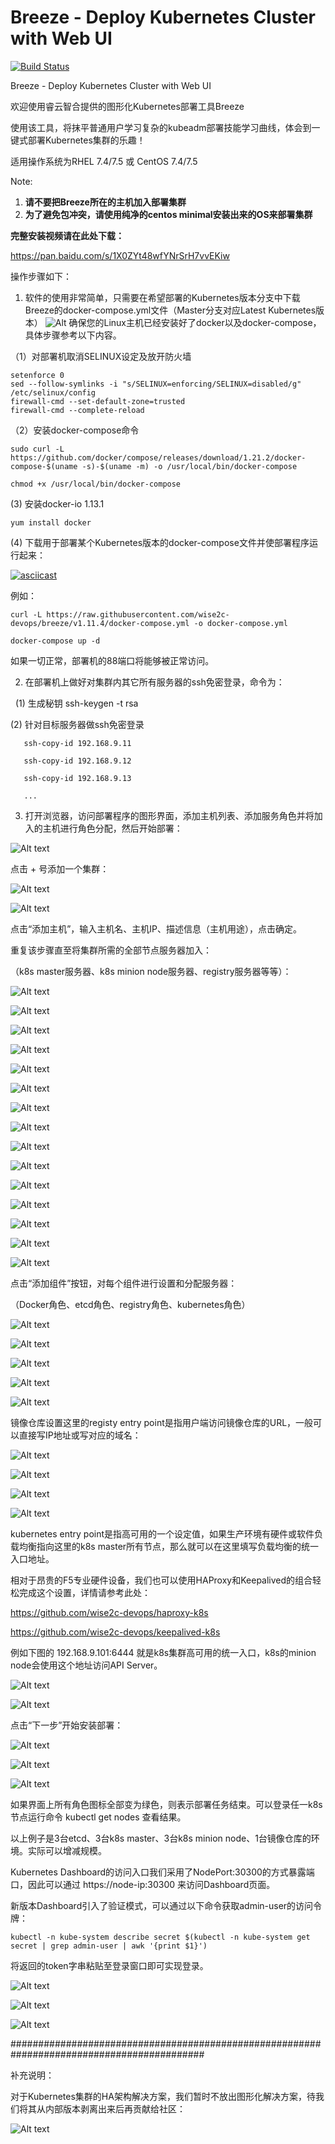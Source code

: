 # Breeze - Deploy Kubernetes Cluster with Web UI
[![Build Status](https://travis-ci.org/wise2c-devops/breeze.svg?branch=master)](https://travis-ci.org/wise2c-devops/breeze)

Breeze - Deploy Kubernetes Cluster with Web UI

欢迎使用睿云智合提供的图形化Kubernetes部署工具Breeze

使用该工具，将抹平普通用户学习复杂的kubeadm部署技能学习曲线，体会到一键式部署Kubernetes集群的乐趣！

适用操作系统为RHEL 7.4/7.5 或 CentOS 7.4/7.5

Note:
1. **请不要把Breeze所在的主机加入部署集群**
2. **为了避免包冲突，请使用纯净的centos minimal安装出来的OS来部署集群**

**完整安装视频请在此处下载：**

https://pan.baidu.com/s/1X0ZYt48wfYNrSrH7vvEKiw

操作步骤如下：

1. 软件的使用非常简单，只需要在希望部署的Kubernetes版本分支中下载Breeze的docker-compose.yml文件（Master分支对应Latest Kubernetes版本）
![Alt](./manual/KubernetesDeployUI-037.png)
确保您的Linux主机已经安装好了docker以及docker-compose，具体步骤参考以下内容。

（1）对部署机取消SELINUX设定及放开防火墙

```
setenforce 0
sed --follow-symlinks -i "s/SELINUX=enforcing/SELINUX=disabled/g" /etc/selinux/config
firewall-cmd --set-default-zone=trusted
firewall-cmd --complete-reload
```

（2）安装docker-compose命令

```
sudo curl -L https://github.com/docker/compose/releases/download/1.21.2/docker-compose-$(uname -s)-$(uname -m) -o /usr/local/bin/docker-compose
```

```
chmod +x /usr/local/bin/docker-compose
```

(3) 安装docker-io 1.13.1

```
yum install docker
```

(4) 下载用于部署某个Kubernetes版本的docker-compose文件并使部署程序运行起来：

[![asciicast](https://asciinema.org/a/vFYiMG3ptzdYPkS68rcuj4AKK.png)](https://asciinema.org/a/vFYiMG3ptzdYPkS68rcuj4AKK)

例如：

```
curl -L https://raw.githubusercontent.com/wise2c-devops/breeze/v1.11.4/docker-compose.yml -o docker-compose.yml
```

```
docker-compose up -d
```

如果一切正常，部署机的88端口将能够被正常访问。

2. 在部署机上做好对集群内其它所有服务器的ssh免密登录，命令为：

   (1) 生成秘钥 ssh-keygen -t rsa
   
   (2) 针对目标服务器做ssh免密登录
   
       ssh-copy-id 192.168.9.11
       
       ssh-copy-id 192.168.9.12
       
       ssh-copy-id 192.168.9.13
       
       ...

3. 打开浏览器，访问部署程序的图形界面，添加主机列表、添加服务角色并将加入的主机进行角色分配，然后开始部署：

![Alt text](./manual/KubernetesDeployUI-001.png)

点击 + 号添加一个集群：

![Alt text](./manual/KubernetesDeployUI-002.png)

![Alt text](./manual/KubernetesDeployUI-003.png)

点击“添加主机”，输入主机名、主机IP、描述信息（主机用途），点击确定。

重复该步骤直至将集群所需的全部节点服务器加入：

（k8s master服务器、k8s minion node服务器、registry服务器等等）：

![Alt text](./manual/KubernetesDeployUI-004.png)

![Alt text](./manual/KubernetesDeployUI-005.png)

![Alt text](./manual/KubernetesDeployUI-006.png)

![Alt text](./manual/KubernetesDeployUI-007.png)

![Alt text](./manual/KubernetesDeployUI-008.png)

![Alt text](./manual/KubernetesDeployUI-009.png)

![Alt text](./manual/KubernetesDeployUI-010.png)

![Alt text](./manual/KubernetesDeployUI-011.png)

![Alt text](./manual/KubernetesDeployUI-012.png)

![Alt text](./manual/KubernetesDeployUI-013.png)

![Alt text](./manual/KubernetesDeployUI-014.png)

![Alt text](./manual/KubernetesDeployUI-015.png)

![Alt text](./manual/KubernetesDeployUI-016.png)

![Alt text](./manual/KubernetesDeployUI-017.png)

![Alt text](./manual/KubernetesDeployUI-018.png)

点击“添加组件”按钮，对每个组件进行设置和分配服务器：

（Docker角色、etcd角色、registry角色、kubernetes角色）

![Alt text](./manual/KubernetesDeployUI-019.png)

![Alt text](./manual/KubernetesDeployUI-020.png)

![Alt text](./manual/KubernetesDeployUI-021.png)

![Alt text](./manual/KubernetesDeployUI-022.png)

![Alt text](./manual/KubernetesDeployUI-023.png)

镜像仓库设置这里的registy entry point是指用户端访问镜像仓库的URL，一般可以直接写IP地址或写对应的域名：

![Alt text](./manual/KubernetesDeployUI-024.png)

![Alt text](./manual/KubernetesDeployUI-025.png)

![Alt text](./manual/KubernetesDeployUI-026.png)

![Alt text](./manual/KubernetesDeployUI-027.png)

kubernetes entry point是指高可用的一个设定值，如果生产环境有硬件或软件负载均衡指向这里的k8s master所有节点，那么就可以在这里填写负载均衡的统一入口地址。

相对于昂贵的F5专业硬件设备，我们也可以使用HAProxy和Keepalived的组合轻松完成这个设置，详情请参考此处：

https://github.com/wise2c-devops/haproxy-k8s

https://github.com/wise2c-devops/keepalived-k8s

例如下图的 192.168.9.101:6444 就是k8s集群高可用的统一入口，k8s的minion node会使用这个地址访问API Server。

![Alt text](./manual/KubernetesDeployUI-028.png)

![Alt text](./manual/KubernetesDeployUI-029.png)

点击“下一步”开始安装部署：

![Alt text](./manual/KubernetesDeployUI-030.png)

![Alt text](./manual/KubernetesDeployUI-031.png)

![Alt text](./manual/KubernetesDeployUI-032.png)

如果界面上所有角色图标全部变为绿色，则表示部署任务结束。可以登录任一k8s节点运行命令 kubectl get nodes 查看结果。

以上例子是3台etcd、3台k8s master、3台k8s minion node、1台镜像仓库的环境。实际可以增减规模。

Kubernetes Dashboard的访问入口我们采用了NodePort:30300的方式暴露端口，因此可以通过 https://node-ip:30300 来访问Dashboard页面。

新版本Dashboard引入了验证模式，可以通过以下命令获取admin-user的访问令牌：

```
kubectl -n kube-system describe secret $(kubectl -n kube-system get secret | grep admin-user | awk '{print $1}')
```

将返回的token字串粘贴至登录窗口即可实现登录。

![Alt text](./manual/KubernetesDeployUI-034.png)

![Alt text](./manual/KubernetesDeployUI-035.png)

![Alt text](./manual/KubernetesDeployUI-036.png)


###########################################################################################

补充说明：

对于Kubernetes集群的HA架构解决方案，我们暂时不放出图形化解决方案，待我们将其从内部版本剥离出来后再贡献给社区：

![Alt text](./manual/KubernetesDeployUI-033.png)
